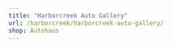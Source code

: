 ```yaml
---
title: "Harborcreek Auto Gallery"
url: /harborcreek/harborcreek-auto-gallery/
shop: Autohaus
---
```

